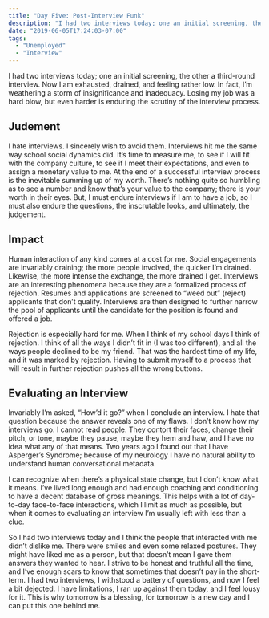 ```yaml
---
title: "Day Five: Post-Interview Funk"
description: "I had two interviews today; one an initial screening, the other a third-round interview. Now I am exhausted, drained, and feeling rather low. In fact, I’m weathering a storm of insignificance and inadequacy. Losing my job was a hard blow, but even harder is enduring the scrutiny of the interview process."
date: "2019-06-05T17:24:03-07:00"
tags:
  - "Unemployed"
  - "Interview"
---
```


I had two interviews today; one an initial screening, the other a third-round interview. Now I am exhausted, drained, and feeling rather low. In fact, I’m weathering a storm of insignificance and inadequacy. Losing my job was a hard blow, but even harder is enduring the scrutiny of the interview process.

## Judement
I hate interviews. I sincerely wish to avoid them. Interviews hit me the same way school social dynamics did. It’s time to measure me, to see if I will fit with the company culture, to see if I meet their expectations, and even to assign a monetary value to me. At the end of a successful interview process is the inevitable summing up of my worth. There’s nothing quite so humbling as to see a number and know that’s your value to the company; there is your worth in their eyes. But, I must endure interviews if I am to have a job, so I must also endure the questions, the inscrutable looks, and ultimately, the judgement.

## Impact
Human interaction of any kind comes at a cost for me. Social engagements are invariably draining; the more people involved, the quicker I’m drained. Likewise, the more intense the exchange, the more drained I get. Interviews are an interesting phenomena because they are a formalized process of rejection. Resumes and applications are screened to “weed out” (reject) applicants that don’t qualify. Interviews are then designed to further narrow the pool of applicants until the candidate for the position is found and offered a job.

Rejection is especially hard for me. When I think of my school days I think of rejection. I think of all the ways I didn’t fit in (I was too different), and all the ways people declined to be my friend. That was the hardest time of my life, and it was marked by rejection. Having to submit myself to a process that will result in further rejection pushes all the wrong buttons.

## Evaluating an Interview
Invariably I’m asked, “How’d it go?” when I conclude an interview. I hate that question because the answer reveals one of my flaws. I don’t know how my interviews go. I cannot read people. They contort their faces, change their pitch, or tone, maybe they pause, maybe they hem and haw, and I have no idea what any of that means. Two years ago I found out that I have Asperger’s Syndrome; because of my neurology I have no natural ability to understand human conversational metadata.

I can recognize when there’s a physical state change, but I don’t know what it means. I’ve lived long enough and had enough coaching and conditioning to have a decent database of gross meanings. This helps with a lot of day-to-day face-to-face interactions, which I limit as much as possible, but when it comes to evaluating an interview I’m usually left with less than a clue.

So I had two interviews today and I think the people that interacted with me didn’t dislike me. There were smiles and even some relaxed postures. They might have liked me as a person, but that doesn’t mean I gave them answers they wanted to hear. I strive to be honest and truthful all the time, and I’ve enough scars to know that sometimes that doesn’t pay in the short-term. I had two interviews, I withstood a battery of questions, and now I feel a bit dejected. I have limitations, I ran up against them today, and I feel lousy for it. This is why tomorrow is a blessing, for tomorrow is a new day and I can put this one behind me.
